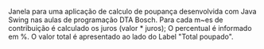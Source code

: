 Janela para uma aplicação de calculo de poupança desenvolvida com Java Swing nas aulas de programação DTA Bosch.
Para cada m~es de contribuição é calculado os juros (valor * juros);
O percentual é informado em %.
O valor total é apresentado ao lado do Label "Total poupado".
